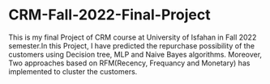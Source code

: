 # CRM-Fall-2022-Final-Project
This is my final Project of CRM course at University of Isfahan in Fall 2022 semester.In this Project, I have predicted the repurchase possibility of the customers using Decision tree, MLP and Naive Bayes algorithms. Moreover, Two approaches based on RFM(Recency, Frequancy and Monetary) has implemented to cluster the customers. 
